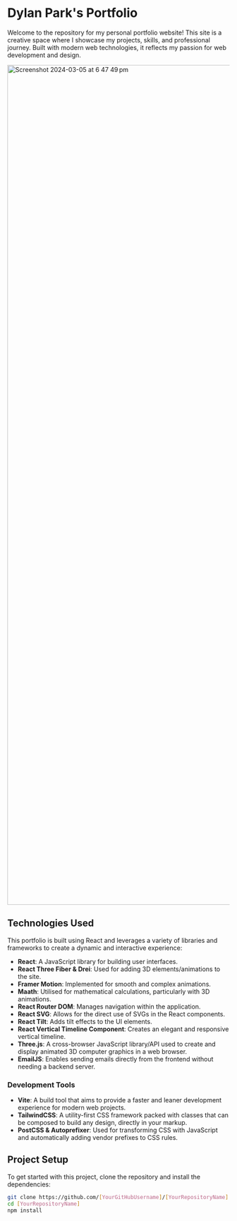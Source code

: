 # Dylan Park's Portfolio

Welcome to the repository for my personal portfolio website! This site is a creative space where I showcase my projects, skills, and professional journey. Built with modern web technologies, it reflects my passion for web development and design.

<img width="1904" alt="Screenshot 2024-03-05 at 6 47 49 pm" src="https://github.com/dylpark/dylpark/assets/64296934/64d024f4-d063-4f6f-87ed-c6b715914d39">

## Technologies Used

This portfolio is built using React and leverages a variety of libraries and frameworks to create a dynamic and interactive experience:

- **React**: A JavaScript library for building user interfaces.
- **React Three Fiber & Drei**: Used for adding 3D elements/animations to the site.
- **Framer Motion**: Implemented for smooth and complex animations.
- **Maath**: Utilised for mathematical calculations, particularly with 3D animations.
- **React Router DOM**: Manages navigation within the application.
- **React SVG**: Allows for the direct use of SVGs in the React components.
- **React Tilt**: Adds tilt effects to the UI elements.
- **React Vertical Timeline Component**: Creates an elegant and responsive vertical timeline.
- **Three.js**: A cross-browser JavaScript library/API used to create and display animated 3D computer graphics in a web browser.
- **EmailJS**: Enables sending emails directly from the frontend without needing a backend server.

### Development Tools

- **Vite**: A build tool that aims to provide a faster and leaner development experience for modern web projects.
- **TailwindCSS**: A utility-first CSS framework packed with classes that can be composed to build any design, directly in your markup.
- **PostCSS & Autoprefixer**: Used for transforming CSS with JavaScript and automatically adding vendor prefixes to CSS rules.

## Project Setup

To get started with this project, clone the repository and install the dependencies:

```bash
git clone https://github.com/[YourGitHubUsername]/[YourRepositoryName].git
cd [YourRepositoryName]
npm install
